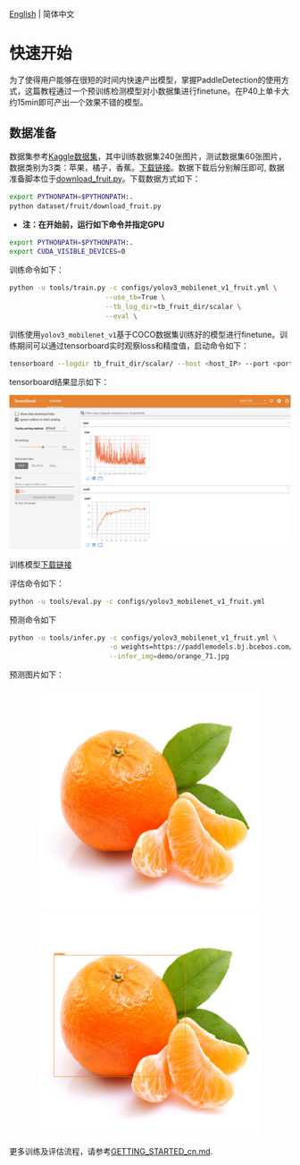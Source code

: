 [English](QUICK_STARTED.md) | 简体中文

# 快速开始

为了使得用户能够在很短的时间内快速产出模型，掌握PaddleDetection的使用方式，这篇教程通过一个预训练检测模型对小数据集进行finetune。在P40上单卡大约15min即可产出一个效果不错的模型。

## 数据准备

数据集参考[Kaggle数据集](https://www.kaggle.com/mbkinaci/fruit-images-for-object-detection)，其中训练数据集240张图片，测试数据集60张图片，数据类别为3类：苹果，橘子，香蕉。[下载链接](https://dataset.bj.bcebos.com/PaddleDetection_demo/fruit-detection.tar)。数据下载后分别解压即可, 数据准备脚本位于[download_fruit.py](../dataset/fruit/download_fruit.py)。下载数据方式如下：

```bash
export PYTHONPATH=$PYTHONPATH:.
python dataset/fruit/download_fruit.py
```

- **注：在开始前，运行如下命令并指定GPU**

```bash
export PYTHONPATH=$PYTHONPATH:.
export CUDA_VISIBLE_DEVICES=0
```

训练命令如下：

```bash
python -u tools/train.py -c configs/yolov3_mobilenet_v1_fruit.yml \
                        --use_tb=True \
                        --tb_log_dir=tb_fruit_dir/scalar \
                        --eval \
```

训练使用`yolov3_mobilenet_v1`基于COCO数据集训练好的模型进行finetune。训练期间可以通过tensorboard实时观察loss和精度值，启动命令如下：

```bash
tensorboard --logdir tb_fruit_dir/scalar/ --host <host_IP> --port <port_num>
```

tensorboard结果显示如下：

<div align="center">
  <img src="../demo/tensorboard_fruit.jpg" />
</div>

训练模型[下载链接](https://paddlemodels.bj.bcebos.com/object_detection/yolov3_mobilenet_v1_fruit.tar)

评估命令如下：

```bash
python -u tools/eval.py -c configs/yolov3_mobilenet_v1_fruit.yml
```

预测命令如下

```bash
python -u tools/infer.py -c configs/yolov3_mobilenet_v1_fruit.yml \
                         -o weights=https://paddlemodels.bj.bcebos.com/object_detection/yolov3_mobilenet_v1_fruit.tar \
                         --infer_img=demo/orange_71.jpg
```

预测图片如下：

<p align="center">
  <img src="../demo/orange_71.jpg" height=400 width=400 hspace='10'/>
  <img src="../demo/orange_71_detection.jpg" height=400 width=400 hspace='10'/>
</p>

更多训练及评估流程，请参考[GETTING_STARTED_cn.md](GETTING_STARTED_cn.md).
